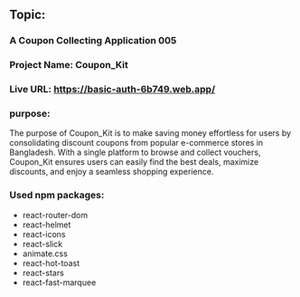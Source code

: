 ## Topic:
### A Coupon Collecting Application 005
### Project Name: Coupon_Kit
### Live URL: https://basic-auth-6b749.web.app/
### purpose: 
The purpose of Coupon_Kit is to make saving money effortless for users by consolidating discount coupons from popular e-commerce stores in Bangladesh. With a single platform to browse and collect vouchers, Coupon_Kit ensures users can easily find the best deals, maximize discounts, and enjoy a seamless shopping experience.
### Used npm packages:
- react-router-dom
- react-helmet
- react-icons
- react-slick
- animate.css
- react-hot-toast
- react-stars
- react-fast-marquee